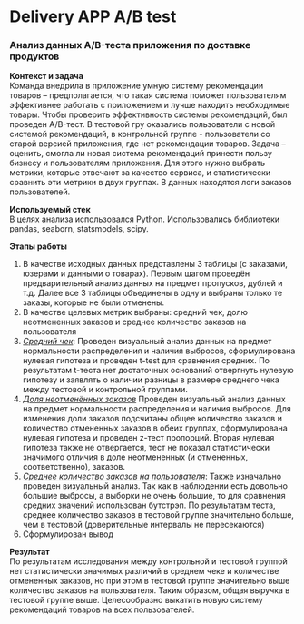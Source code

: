 # Delivery APP A/B test
### Анализ данных A/B-теста приложения по доставке продуктов

**Контекст и задача**  
Команда внедрила в приложение умную систему рекомендации товаров – предполагается, что такая система поможет пользователям эффективнее работать с приложением и лучше находить необходимые товары.
Чтобы проверить эффективность системы рекомендаций, был проведен A/B-тест. В тестовой гру оказались пользователи с новой системой рекомендаций, в контрольной группе - пользователи со старой версией приложения, где нет рекомендации товаров.
Задача – оценить, смогла ли новая система рекомендаций принести пользу бизнесу и пользователям приложения. Для этого нужно выбрать метрики, которые отвечают за качество сервиса, и статистически сравнить эти метрики в двух группах.
В данных находятся логи заказов пользователей.

**Используемый стек**  
В целях анализа использовался Python. Использовались библиотеки pandas, seaborn, statsmodels, scipy.

**Этапы работы**  
1. В качестве исходных данных представлены 3 таблицы (с заказами, юзерами и данными о товарах). Первым шагом проведён предварительный анализ данных на предмет пропусков, дублей и т.д.
Далее все 3 таблицы объединены в одну и выбраны только те заказы, которые не были отменены.
2. В качестве целевых метрик выбраны: средний чек, долю неотмененных заказов и среднее количество заказов на пользователя
3. <u>_Средний чек_</u>: Проведен визуальный анализ данных на предмет нормальности распределения и наличия выбросов, сформулирована нулевая гипотеза и проведен t-test для сравнения средних.
По результатам t-теста нет достаточных оснований отвергнуть нулевую гипотезу и заявлять о наличии разницы в размере среднего чека между тестовой и контрольной группами.
4. <u>_Доля неотменённых заказов_</u> Проведен визуальный анализ данных на предмет нормальности распределения и наличия выбросов. Для изменения доли заказов подсчитаны общее количество заказов и количество отмененных заказов в обеих группах, сформулирована нулевая гипотеза и проведен z-тест пропорций. Вторая нулевая гипотеза также не отвергается, тест не показал статистически значимого отличия в доле неотмененных (и отмененных, соответственно), заказов.
5. <u>_Среднее количество заказов на пользователя_</u>: Также изначально проведен визуальный анализ. Так как в наблюдении есть довольно большие выбросы, а выборки не очень большие, то для сравнения средних значений использован бутстрэп. По результатам теста, среднее количество заказов в тестовой группе значительно больше, чем в тестовой (доверительные интервалы не пересекаются)
6. Сформулирован вывод

**Результат**  
По результатам исследования между контрольной и тестовой группой нет статистически значимых различий в среднем чеке и количестве отмененных заказов, но при этом в тестовой группе значительно выше количество заказов на пользователя. Таким образом, общая выручка в тестовой группе выше.
Целесообразно выкатить новую систему рекомендаций товаров на всех пользователей.
